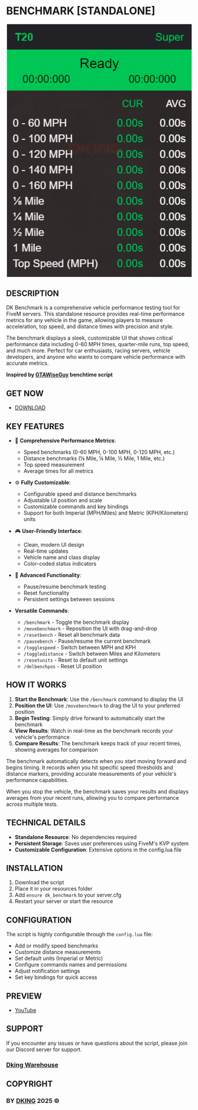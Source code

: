 # BENCHMARK [STANDALONE]

<div align="center">
<img src="https://github.com/Dking07/fivem-vehicle-benchmark/blob/main/Thumb.png" width="500px" />
</div>

## DESCRIPTION

DK Benchmark is a comprehensive vehicle performance testing tool for FiveM servers. This standalone resource provides real-time performance metrics for any vehicle in the game, allowing players to measure acceleration, top speed, and distance times with precision and style.

The benchmark displays a sleek, customizable UI that shows critical performance data including 0-60 MPH times, quarter-mile runs, top speed, and much more. Perfect for car enthusiasts, racing servers, vehicle developers, and anyone who wants to compare vehicle performance with accurate metrics.

**Inspired by [GTAWiseGuy](https://www.twitch.tv/gtawiseguy) benchtime script**

## GET NOW

* [DOWNLOAD]()

## KEY FEATURES

- 🚀 **Comprehensive Performance Metrics**:
  - Speed benchmarks (0-60 MPH, 0-100 MPH, 0-120 MPH, etc.)
  - Distance benchmarks (⅛ Mile, ¼ Mile, ½ Mile, 1 Mile, etc.)
  - Top speed measurement
  - Average times for all metrics

- ⚙️ **Fully Customizable**:
  - Configurable speed and distance benchmarks
  - Adjustable UI position and scale
  - Customizable commands and key bindings
  - Support for both Imperial (MPH/Miles) and Metric (KPH/Kilometers) units

- 🎮 **User-Friendly Interface**:
  - Clean, modern UI design
  - Real-time updates
  - Vehicle name and class display
  - Color-coded status indicators

- 🔧 **Advanced Functionality**:
  - Pause/resume benchmark testing
  - Reset functionality
  - Persistent settings between sessions

- **Versatile Commands**:
  - `/benchmark` - Toggle the benchmark display
  - `/movebenchmark` - Reposition the UI with drag-and-drop
  - `/resetbench` - Reset all benchmark data
  - `/pausebench` - Pause/resume the current benchmark
  - `/togglespeed` - Switch between MPH and KPH
  - `/toggledistance` - Switch between Miles and Kilometers
  - `/resetunits` - Reset to default unit settings
  - `/delbenchpos` - Reset UI position

## HOW IT WORKS

1. **Start the Benchmark**: Use the `/benchmark` command to display the UI
2. **Position the UI**: Use `/movebenchmark` to drag the UI to your preferred position
3. **Begin Testing**: Simply drive forward to automatically start the benchmark
4. **View Results**: Watch in real-time as the benchmark records your vehicle's performance
5. **Compare Results**: The benchmark keeps track of your recent times, showing averages for comparison

The benchmark automatically detects when you start moving forward and begins timing. It records when you hit specific speed thresholds and distance markers, providing accurate measurements of your vehicle's performance capabilities.

When you stop the vehicle, the benchmark saves your results and displays averages from your recent runs, allowing you to compare performance across multiple tests.

## TECHNICAL DETAILS

- **Standalone Resource**: No dependencies required
- **Persistent Storage**: Saves user preferences using FiveM's KVP system
- **Customizable Configuration**: Extensive options in the config.lua file

## INSTALLATION

1. Download the script
2. Place it in your resources folder
3. Add `ensure dk_benchmark` to your server.cfg
4. Restart your server or start the resource

## CONFIGURATION

The script is highly configurable through the `config.lua` file:

- Add or modify speed benchmarks
- Customize distance measurements
- Set default units (Imperial or Metric)
- Configure commands names and permissions
- Adjust notification settings
- Set key bindings for quick access

## PREVIEW

* [YouTube]()

## SUPPORT

If you encounter any issues or have questions about the script, please join our Discord server for support.

### [Dking Warehouse](https://discord.gg/Rw6vjcXspG)

## COPYRIGHT

### BY [DKING](https://github.com/Dking07) 2025 ©